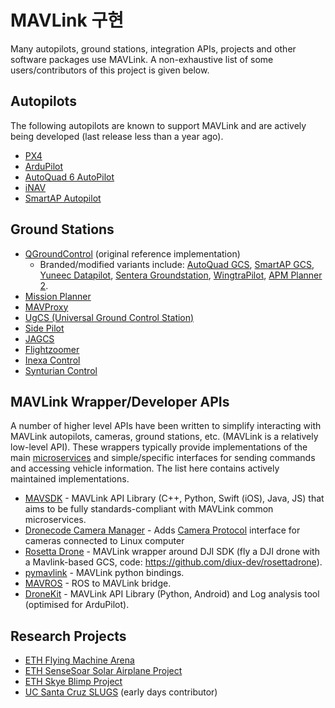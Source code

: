 # MAVLink 구현

Many autopilots, ground stations, integration APIs, projects and other software packages use MAVLink. A non-exhaustive list of some users/contributors of this project is given below.

## Autopilots

The following autopilots are known to support MAVLink and are actively being developed (last release less than a year ago).

* [PX4](http://px4.io/)
* [ArduPilot](http://ardupilot.org/)
* [AutoQuad 6 AutoPilot](http://autoquad.org)
* [iNAV](https://github.com/iNavFlight/inav/wiki)
* [SmartAP Autopilot](http://www.sky-drones.com/)

## Ground Stations

* [QGroundControl](http://qgroundcontrol.com/) (original reference implementation) 
  * Branded/modified variants include: [AutoQuad GCS](http://autoquad.org/software-downloads/?category=2), [SmartAP GCS](http://sky-drones.com/smartap-gcs), [Yuneec Datapilot](http://us.yuneec.com/comm-en-datapilot), [Sentera Groundstation](https://sentera.com/phx-drone/), [WingtraPilot](https://wingtra.com/software/), [APM Planner 2](http://ardupilot.org/planner2/index.html).
* [Mission Planner](http://ardupilot.org/planner/)
* [MAVProxy](http://ardupilot.github.io/MAVProxy/html/index.html)
* [UgCS (Universal Ground Control Station)](https://www.ugcs.com/)
* [Side Pilot](http://sidepilot.net/)
* [JAGCS](https://github.com/MishkaRogachev/JAGCS)
* [Flightzoomer](https://flightzoomer.com/)
* [Inexa Control](https://www.insitu.com/information-delivery/command-and-control/icomc2)
* [Synturian Control](https://www.textronsystems.com/what-we-do/unmanned-systems/synturian)

## MAVLink Wrapper/Developer APIs

A number of higher level APIs have been written to simplify interacting with MAVLink autopilots, cameras, ground stations, etc. (MAVLink is a relatively low-level API). These wrappers typically provide implementations of the main [microservices](../services/README.md) and simple/specific interfaces for sending commands and accessing vehicle information. The list here contains actively maintained implementations.

* [MAVSDK](https://mavsdk.mavlink.io/develop/en/) - MAVLink API Library (C++, Python, Swift (iOS), Java, JS) that aims to be fully standards-compliant with MAVLink common microservices.
* [Dronecode Camera Manager](https://camera-manager.dronecode.org/en/) - Adds [Camera Protocol](../services/camera.md) interface for cameras connected to Linux computer
* [Rosetta Drone](https://www.youtube.com/watch?v=rBqEQoVGuzQ) - MAVLink wrapper around DJI SDK (fly a DJI drone with a Mavlink-based GCS, code: https://github.com/diux-dev/rosettadrone).
* [pymavlink](https://github.com/ArduPilot/pymavlink) - MAVLink python bindings.
* [MAVROS](https://github.com/mavlink/mavros) - ROS to MAVLink bridge.
* [DroneKit](http://dronekit.io/) - MAVLink API Library (Python, Android) and Log analysis tool (optimised for ArduPilot).

## Research Projects

* [ETH Flying Machine Arena](http://www.idsc.ethz.ch/Research_DAndrea/FMA)
* [ETH SenseSoar Solar Airplane Project](http://www.sensesoar.ethz.ch/doku.php?id=project) 
* [ETH Skye Blimp Project](http://www.projectskye.ch/)
* [UC Santa Cruz SLUGS](http://slugsuav.soe.ucsc.edu/index.html) (early days contributor)